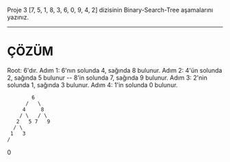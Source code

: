 Proje 3 
[7, 5, 1, 8, 3, 6, 0, 9, 4, 2] dizisinin Binary-Search-Tree aşamalarını yazınız. 

***********************************************************************************************

# ÇÖZÜM

Root: 6'dır. 
Adım 1: 6'nın solunda 4, sağında 8 bulunur. 
Adım 2: 4'ün solunda 2, sağında 5 bulunur  --  8'in solunda 7, sağında 9 bulunur. 
Adım 3: 2'nin solunda 1, sağında 3 bulunur. 
Adım 4: 1'in solunda 0 bulunur. 

            6 
          /   \ 
         4     8
        / \   / \
       2   5 7   9
      / \
     1   3
    /
   0



   